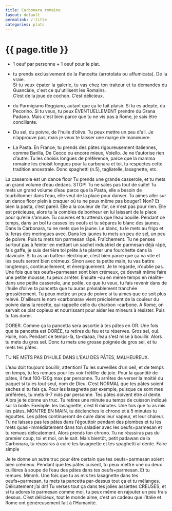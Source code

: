 ```yaml
---
title: Carbonara romaine
layout: default
permalink: /:title
categories: plats
---
```


# {{ page.title }}

- 1 oeuf par personne + 1 oeuf pour le plat.

- <p align="justify"> tu prends exclusivement de la Pancetta (arrotolata ou affumicata). De la vraie.<br />
  Si tu veux épater la galerie, tu vas chez ton traiteur et tu demandes du Guanciale, c'est ce qu'utilisent les Romains.<br />
  C’est de la joue de cochon. C’est délicieux.</p>

- du Parmigiano Reggiano, autant que ça te fait plaisir. Si tu es adepte, du Pecorino. Si tu veux, tu peux ÉVENTUELLEMENT prendre du Grana Padano. Mais c'est bien parce que tu ne vis pas à Rome, je sais être conciliante.

- Du sel, du poivre, de l’huile d’olive. Tu peux mettre un peu d'ail. Je n’approuve pas, mais je veux te laisser une marge de manœuvre.

- La Pasta. En France, tu prends des pâtes rigoureusement italiennes, comme Barilla, De Cecco ou encore mieux, Voiello. Je ne t’autorise rien d’autre. Tu les choisis longues de préférence, parce que la mamma romaine les choisit longues pour la carbonara et toi, tu respectes cette tradition ancestrale. Donc spaghetti (n.5), tagliatelle, lasagnette, etc.

La casserole est un dance floor
Tu prends une grande casserole, et tu mets un grand volume d’eau dedans.
STOP! Tu ne sales pas tout de suite!
Tu mets un grand volume d’eau parce que la Pasta, elle a besoin de tourbillonner dans l’eau, elle veut de la place pour danser. Tu aimes aller sur un dance floor plein à craquer où tu ne peux même pas bouger? Non? Et bien la pasta, c’est pareil. Elle a la couleur de l’or, ce n’est pas pour rien. Elle est précieuse, alors tu la combles de bonheur en lui laissant de la place pour qu’elle s’amuse. Tu couvres et tu attends que l’eau bouille.
Pendant ce temps, dans un bol tu casses les oeufs et tu sépares le blanc des jaunes. Dans la Carbonara, tu ne mets que le jaune. Le blanc, tu le mets au frigo et tu feras des meringues avec. Dans les jaunes tu mets un peu de sel, un peu de poivre. Puis tu mets ton parmesan râpé. Fraîchement. Tu ne penses surtout pas à feinter en mettant un sachet industriel de parmesan déjà râpé, fais gaffe, je suis derrière toi prête à te planter une fourchette dans la clavicule.
Si tu as un batteur électrique, c’est bien parce que ça va vite et les oeufs seront bien crémeux. Sinon avec ta petite main, tu vas battre longtemps, continuellement, et énergiquement. Je te regarde, n’oublie pas. Une fois que tes oeufs+parmesan sont bien crémeux, ça devrait même faire une petite mousse, tu peux arrêter.
Ensuite –ou en même temps en réalité– dans une petite casserole, une poêle, ce que tu veux, tu fais revenir dans de l’huile d’olive ta pancetta que tu auras préalablement tranchée grossièrement. Tu peux mettre un peu de poivre si tu aimes que ce soit plus relevé. D'ailleurs le nom «carbonara» vient précisément de la couleur du poivre dans la recette, qui rappelle celle du charbon –carbone. A Rome, on servait ce plat copieux et nourrissant pour aider les mineurs à résister.
Puis tu fais dorer.

DORER.
Comme ça la pancetta sera assortie à tes pâtes en OR.
Une fois que ta pancetta est DORÉE, tu retires du feu et tu réserves.
Gros sel, oui. Huile, non.
Pendant ce temps-là, ta-daaaa, l’eau s’est mise à bouillir. Alors tu mets du gros sel.
Donc tu mets une grosse poignée de gros sel, et tu mets tes pâtes.

TU NE METS PAS D’HUILE DANS L’EAU DES PÂTES, MALHEUREUX.

L’eau doit toujours bouillir, attention! Tu les surveilles d’un oeil, et de temps en temps, tu les remues pour les voir frétiller de joie.
Pour la quantité de pâtes, il faut 100-120g max par personne. Tu arrêtes de verser la moitié du paquet si tu es tout seul, nom de Dieu. C’est NORMAL que tes pâtes soient sèches si tu fais ça. Pour les lasagnette par exemple, puisque ce sont mes préférées, tu mets 6-7 nids par personne.
Tes pâtes doivent être al dente.
Alors je te donne un truc. Tu retires une minute au temps de cuisson indiqué sur la boîte. Exemple: les lasagnette, c’est 6 minutes. Une fois que tu as mis les pâtes, MONTRE EN MAIN, tu déclenches le chrono et à 5 minutes tu égouttes. Les pâtes continueront de cuire dans leur vapeur, et leur chaleur. Tu ne laisses pas les pâtes dans l’égouttoir pendant des plombes et tu les mets quasi-immédiatement dans ton saladier avec les oeufs+parmesan et tu remues délicatement.
Alors prends ton chrono. Tu ne réussiras pas du premier coup, toi et moi, on le sait. Mais bientôt, petit padawan de la Carbonara, tu réussiras à cuire tes lasagnette et tes spaghetti al dente.
Faire simple

Je te donne un autre truc pour être certain que tes oeufs+parmesan soient bien crémeux. Pendant que tes pâtes cuisent, tu peux mettre une ou deux cuillères à soupe de l’eau des pâtes dans tes oeufs+parmesan. Et tu remues. Mmmh.
Une fois que tu as mis tes lasagnette dans tes oeufs+parmesan, tu mets ta pancetta par-dessus tout ça et tu mélanges. Délicatement j’ai dit!
Tu verses tout ça dans tes jolies assiettes CREUSES, et si tu adores le parmesan comme moi, tu peux même en rajouter un peu frais dessus.
C’est délicieux, tout le monde aime, c’est un cadeau que l’Italie et Rome ont généreusement fait à l’Humanité.
